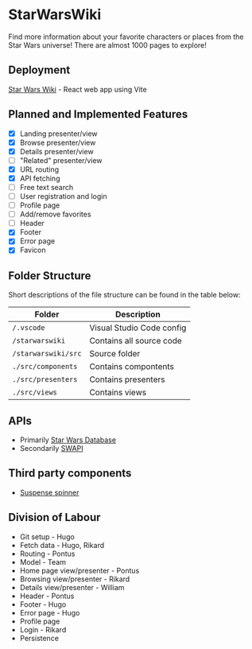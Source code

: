 # StarWarsWiki
Find more information about your favorite characters or places from the Star Wars universe! There are almost 1000 pages to explore!

## Deployment
[Star Wars Wiki](https://starwarsloreatlas.web.app/) - React web app using Vite

## Planned and Implemented Features
- [x] Landing presenter/view
- [x] Browse presenter/view
- [X] Details presenter/view
- [ ] "Related" presenter/view
- [X] URL routing
- [X] API fetching 
- [ ] Free text search
- [ ] User registration and login
- [ ] Profile page
- [ ] Add/remove favorites
- [ ] Header
- [X] Footer
- [X] Error page
- [X] Favicon

## Folder Structure
Short descriptions of the file structure can be found in the table below:

| Folder            | Description                                                          |
|-------------------|----------------------------------------------------------------------|
| `/.vscode`| Visual Studio Code config|
| `/starwarswiki`| Contains all source code|
| `/starwarswiki/src`| Source folder|
| `./src/components`| Contains compontents|
| `./src/presenters`| Contains presenters|
| `./src/views`| Contains views|

## APIs
- Primarily [Star Wars Database](https://starwars-databank.vercel.app/)
- Secondarily [SWAPI](https://swapi.dev/)

## Third party components
- [Suspense spinner](https://mhnpd.github.io/react-loader-spinner/docs/components/vortex)

## Division of Labour
- Git setup - Hugo
- Fetch data - Hugo, Rikard
- Routing - Pontus
- Model - Team
- Home page view/presenter - Pontus
- Browsing view/presenter - Rikard
- Details view/presenter - William
- Header - Pontus
- Footer - Hugo
- Error page - Hugo
- Profile page
- Login - Rikard
- Persistence

